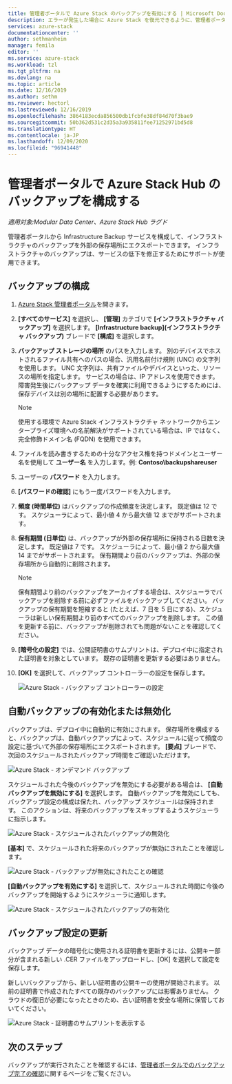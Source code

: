 ```yaml
---
title: 管理者ポータルで Azure Stack のバックアップを有効にする | Microsoft Docs
description: エラーが発生した場合に Azure Stack を復元できるように、管理者ポータルで Infrastructure Backup サービスを有効にする方法を学習します。
services: azure-stack
documentationcenter: ''
author: sethmanheim
manager: femila
editor: ''
ms.service: azure-stack
ms.workload: tzl
ms.tgt_pltfrm: na
ms.devlang: na
ms.topic: article
ms.date: 12/16/2019
ms.author: sethm
ms.reviewer: hectorl
ms.lastreviewed: 12/16/2019
ms.openlocfilehash: 3864183ecda856500db1fcbfe38df84d70f3bae9
ms.sourcegitcommit: 50b362d531c2d35a3a935811fee71252971bd5d8
ms.translationtype: HT
ms.contentlocale: ja-JP
ms.lasthandoff: 12/09/2020
ms.locfileid: "96941448"
---
```

# <a name="configure-backup-for-azure-stack-hub-from-the-administrator-portal"></a>管理者ポータルで Azure Stack Hub のバックアップを構成する

*適用対象:Modular Data Center、Azure Stack Hub ラグド*

管理者ポータルから Infrastructure Backup サービスを構成して、インフラストラクチャのバックアップを外部の保存場所にエクスポートできます。 インフラストラクチャのバックアップは、サービスの低下を修正するためにサポートが使用できます。

## <a name="configure-backup"></a>バックアップの構成

1. [Azure Stack 管理者ポータル](../../operator/azure-stack-manage-portals.md)を開きます。

2. **[すべてのサービス]** を選択し、 **[管理]** カテゴリで **[インフラストラクチャ バックアップ]** を選択します。 **[Infrastructure backup]\(インフラストラクチャ バックアップ\)** ブレードで **[構成]** を選択します。

3. **バックアップ ストレージの場所** のパスを入力します。 別のデバイスでホストされるファイル共有へのパスの場合、汎用名前付け規則 (UNC) の文字列を使用します。 UNC 文字列は、共有ファイルやデバイスといった、リソースの場所を指定します。 サービスの場合は、IP アドレスを使用できます。 障害発生後にバックアップ データを確実に利用できるようにするためには、保存デバイスは別の場所に配置する必要があります。

    > [!NOTE]  
    > 使用する環境で Azure Stack インフラストラクチャ ネットワークからエンタープライズ環境への名前解決がサポートされている場合は、IP ではなく、完全修飾ドメイン名 (FQDN) を使用できます。

4. ファイルを読み書きするための十分なアクセス権を持つドメインとユーザー名を使用して **ユーザー名** を入力します。例: **Contoso\backupshareuser**

5. ユーザーの **パスワード** を入力します。

6. **[パスワードの確認]** にもう一度パスワードを入力します。

7. **頻度 (時間単位)** はバックアップの作成頻度を決定します。 既定値は 12 です。 スケジューラによって、最小値 4 から最大値 12 までがサポートされます。

8. **保有期間 (日単位)** は、バックアップが外部の保存場所に保持される日数を決定します。 既定値は 7 です。 スケジューラによって、最小値 2 から最大値 14 までがサポートされます。 保有期間より前のバックアップは、外部の保存場所から自動的に削除されます。

   > [!NOTE]
   > 保有期間より前のバックアップをアーカイブする場合は、スケジューラでバックアップを削除する前に必ずファイルをバックアップしてください。 バックアップの保有期間を短縮すると (たとえば、7 日を 5 日にする)、スケジューラは新しい保有期間より前のすべてのバックアップを削除します。 この値を更新する前に、バックアップが削除されても問題がないことを確認してください。

9. **[暗号化の設定]** では、公開証明書のサムプリントは、デプロイ中に指定された証明書を対象としています。 既存の証明書を更新する必要はありません。

10. **[OK]** を選択して、バックアップ コントローラーの設定を保存します。

    ![Azure Stack - バックアップ コントローラーの設定](media/azure-stack-backup-enable-backup-console-tzl/backup-controller-settings-certificate.png)

## <a name="enable-or-disable-automatic-backups"></a>自動バックアップの有効化または無効化

バックアップは、デプロイ中に自動的に有効にされます。 保存場所を構成すると、バックアップは、自動バックアップによって、スケジュールに従って頻度の設定に基づいて外部の保存場所にエクスポートされます。 **[要点]** ブレードで、次回のスケジュールされたバックアップ時間をご確認いただけます。

![Azure Stack - オンデマンド バックアップ](media/azure-stack-backup-enable-backup-console-tzl/on-demand-backup.png)

スケジュールされた今後のバックアップを無効にする必要がある場合は、 **[自動バックアップを無効にする]** を選択します。 自動バックアップを無効にしても、バックアップ設定の構成は保たれ、バックアップ スケジュールは保持されます。 このアクションは、将来のバックアップをスキップするようスケジューラに指示します。

![Azure Stack - スケジュールされたバックアップの無効化](media/azure-stack-backup-enable-backup-console-tzl/disable-auto-backup.png)

**[基本]** で、スケジュールされた将来のバックアップが無効にされたことを確認します。

![Azure Stack - バックアップが無効にされたことの確認](media/azure-stack-backup-enable-backup-console-tzl/confirm-disable.png)

**[自動バックアップを有効にする]** を選択して、スケジュールされた時間に今後のバックアップを開始するようにスケジューラに通知します。

![Azure Stack - スケジュールされたバックアップの有効化](media/azure-stack-backup-enable-backup-console-tzl/enable-auto-backup.png)

## <a name="update-backup-settings"></a>バックアップ設定の更新

バックアップ データの暗号化に使用される証明書を更新するには、公開キー部分が含まれる新しい .CER ファイルをアップロードし、[OK] を選択して設定を保存します。

新しいバックアップから、新しい証明書の公開キーの使用が開始されます。 以前の証明書で作成されたすべての既存のバックアップには影響ありません。 クラウドの復旧が必要になったときのため、古い証明書を安全な場所に保管しておいてください。

![Azure Stack - 証明書のサムプリントを表示する](media/azure-stack-backup-enable-backup-console-tzl/encryption-settings-thumbprint.png)

## <a name="next-steps"></a>次のステップ

バックアップが実行されたことを確認するには、[管理者ポータルでのバックアップ完了の確認](../../operator/azure-stack-backup-back-up-azure-stack.md)に関するページをご覧ください。
